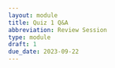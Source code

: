 ```yaml
---
layout: module
title: Quiz 1 Q&A
abbreviation: Review Session
type: module
draft: 1
due_date: 2023-09-22
---
```


